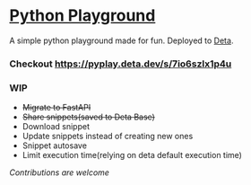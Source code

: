 # [Python Playground](https://pyplay.deta.dev)

A simple python playground made for fun. Deployed to [Deta](https://deta.sh). 

### Checkout https://pyplay.deta.dev/s/7io6szlx1p4u

### WIP

- <del>Migrate to FastAPI</del>
- <del>Share snippets(saved to Deta Base)</del>
- Download snippet
- Update snippets instead of creating new ones
- Snippet autosave
- Limit execution time(relying on deta default execution time)

*Contributions are welcome*